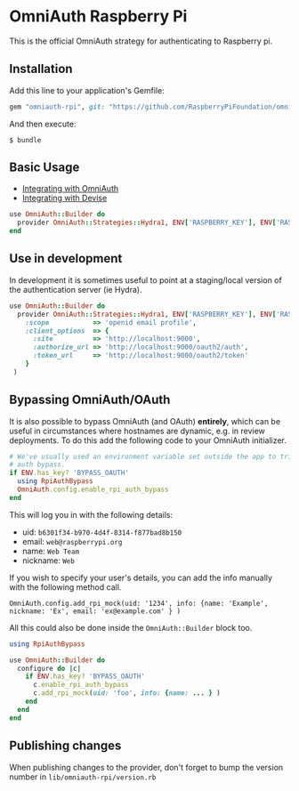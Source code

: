# OmniAuth Raspberry Pi

This is the official OmniAuth strategy for authenticating to Raspberry pi.

## Installation

Add this line to your application's Gemfile:

```ruby
gem "omniauth-rpi", git: "https://github.com/RaspberryPiFoundation/omniauth-rpi.git", tag: "v1.0.0"
```

And then execute:

    $ bundle

## Basic Usage

- [Integrating with OmniAuth](https://github.com/omniauth/omniauth/wiki)
- [Integrating with Devise](https://github.com/plataformatec/devise/wiki/OmniAuth:-Overview)


```ruby
use OmniAuth::Builder do
  provider OmniAuth::Strategies::Hydra1, ENV['RASPBERRY_KEY'], ENV['RASPBERRY_SECRET']
end
```

## Use in development

In development it is sometimes useful to point at a staging/local version of the authentication
server (ie Hydra).

```ruby
use OmniAuth::Builder do
  provider OmniAuth::Strategies::Hydra1, ENV['RASPBERRY_KEY'], ENV['RASPBERRY_SECRET'],
    :scope           => 'openid email profile',
    :client_options  => {
      :site          => 'http://localhost:9000',
      :authorize_url => 'http://localhost:9000/oauth2/auth',
      :token_url     => 'http://localhost:9000/oauth2/token'
    }
 )
```

## Bypassing OmniAuth/OAuth

It is also possible to bypass OmniAuth (and OAuth) **entirely**, which can be useful in circumstances where hostnames are dynamic, e.g. in review deployments.  To do this add the following code to your OmniAuth initializer.

```ruby
# We've usually used an environment variable set outside the app to trigger the
# auth bypass.
if ENV.has_key? 'BYPASS_OAUTH'
  using RpiAuthBypass
  OmniAuth.config.enable_rpi_auth_bypass
end
```

This will log you in with the following details:
  * uid: `b6301f34-b970-4d4f-8314-f877bad8b150`
  * email: `web@raspberrypi.org`
  * name: `Web Team`
  * nickname: `Web`

If you wish to specify your user's details, you can add the info manually with the following method call.
```
OmniAuth.config.add_rpi_mock(uid: '1234', info: {name: 'Example', nickname: 'Ex', email: 'ex@example.com' } )
```

All this could also be done inside the `OmniAuth::Builder` block too.

```ruby
using RpiAuthBypass

use OmniAuth::Builder do
  configure do |c|
    if ENV.has_key? 'BYPASS_OAUTH'
      c.enable_rpi_auth_bypass
      c.add_rpi_mock(uid: 'foo', info: {name: ... } )
    end
  end
end
```

## Publishing changes

When publishing changes to the provider, don't forget to bump the version number in `lib/omniauth-rpi/version.rb`
